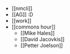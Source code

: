 - [[nmcli]]
- [[AG]] :D
- [[work]]
- [[commons hour]]
  - [[Mike Hales]]
  - [[David Jacovkis]]
  - [[Petter Joelson]]
